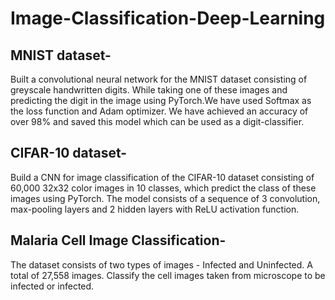 # Image-Classification-Deep-Learning

## MNIST dataset- 
Built a convolutional neural network for the MNIST dataset consisting of greyscale handwritten digits. While taking one of these images and predicting the digit in the image using PyTorch.We have used Softmax as the loss function and Adam optimizer.
We have achieved an accuracy of over 98% and saved this model which can be used as a digit-classifier.

## CIFAR-10 dataset- 
Build a CNN for image classification of the CIFAR-10 dataset consisting of 60,000 32x32 color images in 10 classes, which predict the class of these images using PyTorch. The model consists of a sequence of 3 convolution, max-pooling layers and 2 hidden layers with ReLU activation function.

## Malaria Cell Image Classification-
The dataset consists of two types of images - Infected and Uninfected. A total of 27,558 images. Classify the cell images taken from microscope to be infected or infected.
